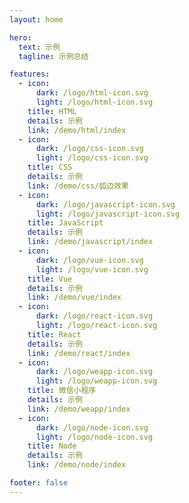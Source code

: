 ```yaml
---
layout: home

hero:
  text: 示例
  tagline: 示例总结

features:
  - icon:
      dark: /logo/html-icon.svg
      light: /logo/html-icon.svg
    title: HTML
    details: 示例
    link: /demo/html/index
  - icon:
      dark: /logo/css-icon.svg
      light: /logo/css-icon.svg
    title: CSS
    details: 示例
    link: /demo/css/弧边效果
  - icon:
      dark: /logo/javascript-icon.svg
      light: /logo/javascript-icon.svg
    title: JavaScript
    details: 示例
    link: /demo/javascript/index
  - icon:
      dark: /logo/vue-icon.svg
      light: /logo/vue-icon.svg
    title: Vue
    details: 示例
    link: /demo/vue/index
  - icon: 
      dark: /logo/react-icon.svg
      light: /logo/react-icon.svg
    title: React
    details: 示例
    link: /demo/react/index
  - icon:
      dark: /logo/weapp-icon.svg
      light: /logo/weapp-icon.svg
    title: 微信小程序
    details: 示例
    link: /demo/weapp/index
  - icon:
      dark: /logo/node-icon.svg
      light: /logo/node-icon.svg
    title: Node
    details: 示例
    link: /demo/node/index

footer: false
---
```

